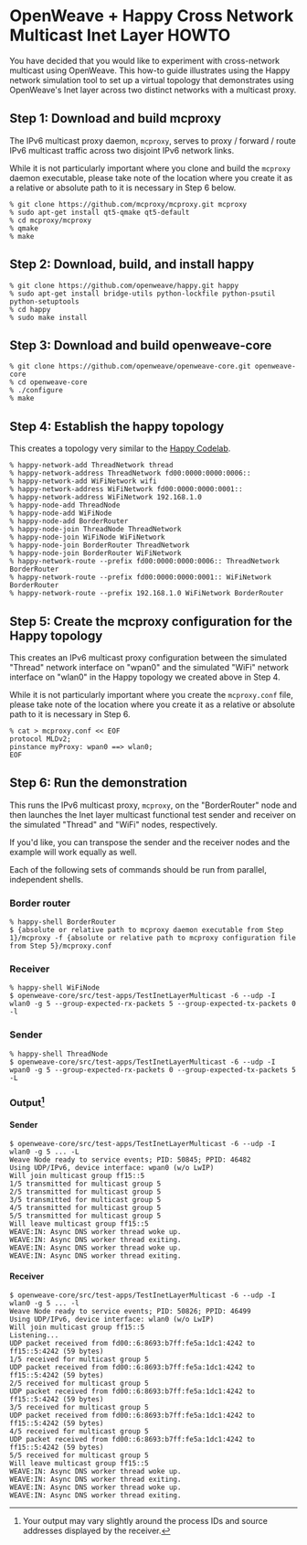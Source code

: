 # OpenWeave + Happy Cross Network Multicast Inet Layer HOWTO

You have decided that you would like to experiment with cross-network multicast using OpenWeave. This how-to guide illustrates using the Happy network simulation tool to set up a virtual topology that demonstrates using OpenWeave's Inet layer across two distinct networks with a multicast proxy.

## Step 1: Download and build mcproxy

The IPv6 multicast proxy daemon, `mcproxy`, serves to proxy / forward / route IPv6 multicast traffic across two disjoint IPv6 network links.

While it is not particularly important where you clone and build the `mcproxy` daemon executable, please take note of the location where you create it as a relative or absolute path to it is necessary in Step 6 below.

```
% git clone https://github.com/mcproxy/mcproxy.git mcproxy
% sudo apt-get install qt5-qmake qt5-default
% cd mcproxy/mcproxy
% qmake
% make
```

## Step 2: Download, build, and install happy

```
% git clone https://github.com/openweave/happy.git happy
% sudo apt-get install bridge-utils python-lockfile python-psutil python-setuptools
% cd happy
% sudo make install
```

## Step 3: Download and build openweave-core

```
% git clone https://github.com/openweave/openweave-core.git openweave-core
% cd openweave-core
% ./configure
% make
```

## Step 4: Establish the happy topology

This creates a topology very similar to the [Happy Codelab](https://codelabs.developers.google.com/codelabs/happy-weave-getting-started/#0).

```
% happy-network-add ThreadNetwork thread
% happy-network-address ThreadNetwork fd00:0000:0000:0006::
% happy-network-add WiFiNetwork wifi
% happy-network-address WiFiNetwork fd00:0000:0000:0001::
% happy-network-address WiFiNetwork 192.168.1.0
% happy-node-add ThreadNode
% happy-node-add WiFiNode
% happy-node-add BorderRouter
% happy-node-join ThreadNode ThreadNetwork
% happy-node-join WiFiNode WiFiNetwork
% happy-node-join BorderRouter ThreadNetwork
% happy-node-join BorderRouter WiFiNetwork
% happy-network-route --prefix fd00:0000:0000:0006:: ThreadNetwork BorderRouter
% happy-network-route --prefix fd00:0000:0000:0001:: WiFiNetwork BorderRouter
% happy-network-route --prefix 192.168.1.0 WiFiNetwork BorderRouter
```

## Step 5: Create the mcproxy configuration for the Happy topology

This creates an IPv6 multicast proxy configuration between the simulated "Thread" network interface on "wpan0" and the simulated "WiFi" network interface on "wlan0" in the Happy topology we created above in Step 4.

While it is not particularly important where you create the `mcproxy.conf` file, please take note of the location where you create it as a relative or absolute path to it is necessary in Step 6.

```
% cat > mcproxy.conf << EOF
protocol MLDv2;
pinstance myProxy: wpan0 ==> wlan0;
EOF
```

## Step 6: Run the demonstration

This runs the IPv6 multicast proxy, `mcproxy`, on the "BorderRouter" node and then launches the Inet layer multicast functional test sender and receiver on the simulated "Thread" and "WiFi" nodes, respectively.

If you'd like, you can transpose the sender and the receiver nodes and the example will work equally as well.

Each of the following sets of commands should be run from parallel, independent shells.

### Border router

```
% happy-shell BorderRouter
$ {absolute or relative path to mcproxy daemon executable from Step 1}/mcproxy -f {absolute or relative path to mcproxy configuration file from Step 5}/mcproxy.conf
```

### Receiver

```
% happy-shell WiFiNode
$ openweave-core/src/test-apps/TestInetLayerMulticast -6 --udp -I wlan0 -g 5 --group-expected-rx-packets 5 --group-expected-tx-packets 0 -l
```

### Sender

```
% happy-shell ThreadNode
$ openweave-core/src/test-apps/TestInetLayerMulticast -6 --udp -I wpan0 -g 5 --group-expected-rx-packets 0 --group-expected-tx-packets 5 -L
```

### Output[^1]

#### Sender

```
$ openweave-core/src/test-apps/TestInetLayerMulticast -6 --udp -I wlan0 -g 5 ... -L
Weave Node ready to service events; PID: 50845; PPID: 46482
Using UDP/IPv6, device interface: wpan0 (w/o LwIP)
Will join multicast group ff15::5
1/5 transmitted for multicast group 5
2/5 transmitted for multicast group 5
3/5 transmitted for multicast group 5
4/5 transmitted for multicast group 5
5/5 transmitted for multicast group 5
Will leave multicast group ff15::5
WEAVE:IN: Async DNS worker thread woke up.
WEAVE:IN: Async DNS worker thread exiting.
WEAVE:IN: Async DNS worker thread woke up.
WEAVE:IN: Async DNS worker thread exiting.
```

#### Receiver

```
$ openweave-core/src/test-apps/TestInetLayerMulticast -6 --udp -I wlan0 -g 5 ... -l
Weave Node ready to service events; PID: 50826; PPID: 46499
Using UDP/IPv6, device interface: wlan0 (w/o LwIP)
Will join multicast group ff15::5
Listening...
UDP packet received from fd00::6:8693:b7ff:fe5a:1dc1:4242 to ff15::5:4242 (59 bytes)
1/5 received for multicast group 5
UDP packet received from fd00::6:8693:b7ff:fe5a:1dc1:4242 to ff15::5:4242 (59 bytes)
2/5 received for multicast group 5
UDP packet received from fd00::6:8693:b7ff:fe5a:1dc1:4242 to ff15::5:4242 (59 bytes)
3/5 received for multicast group 5
UDP packet received from fd00::6:8693:b7ff:fe5a:1dc1:4242 to ff15::5:4242 (59 bytes)
4/5 received for multicast group 5
UDP packet received from fd00::6:8693:b7ff:fe5a:1dc1:4242 to ff15::5:4242 (59 bytes)
5/5 received for multicast group 5
Will leave multicast group ff15::5
WEAVE:IN: Async DNS worker thread woke up.
WEAVE:IN: Async DNS worker thread exiting.
WEAVE:IN: Async DNS worker thread woke up.
WEAVE:IN: Async DNS worker thread exiting.
```

[^1]: Your output may vary slightly around the process IDs and source addresses displayed by the receiver.
